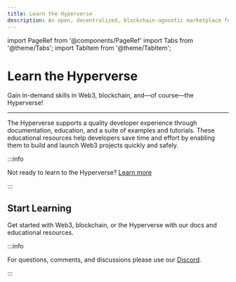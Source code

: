 ```yaml
---
title: Learn the Hyperverse
description: An open, decentralized, blockchain-agnostic marketplace for composable smart contracts
---
```


import PageRef from '@components/PageRef'
import Tabs from '@theme/Tabs';
import TabItem from '@theme/TabItem';

# Learn the Hyperverse

Gain in-demand skills in Web3, blockchain, and—of course—the Hyperverse!

---

The Hyperverse supports a quality developer experience through documentation, education, and a suite of examples and tutorials. These educational resources help developers save time and effort by enabling them to build and launch Web3 projects quickly and safely.

:::info

Not ready to learn to the Hyperverse? [Learn more](../basics/welcome.md)

:::

## Start Learning

Get started with Web3, blockchain, or the Hyperverse with our docs and educational resources.

<PageRef url="wallet/overview" pageName="Wallets" />
<PageRef url="blockchain/overview" pageName="Blockchains" />

:::info

For questions, comments, and discussions please use our [Discord](https://discord.com/invite/uqecGxg).

:::
